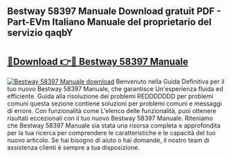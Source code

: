 ## Bestway 58397 Manuale Download gratuit PDF - Part-EVm Italiano Manuale del proprietario del servizio qaqbY

# <h2><a href="http://dfaf6uj.blite.top/?on=Bestway+58397+Manuale">🔗Download 👉🔴 Bestway 58397 Manuale</a></h2>

[![Bestway 58397 Manuale download](https://i.imgur.com/lujVjoI.png)](http://dfaf6uj.blite.top/?on=Bestway+58397+Manuale)
Benvenuto nella Guida Definitiva per il tuo nuovo Bestway 58397 Manuale, che garantisce Un'esperienza fluida ed efficiente. Guida alla risoluzione dei problemi REDDDDDDD per problemi comuni questa sezione contiene soluzioni per problemi comuni e messaggi di errore. Con funzionalità come L'elenco delle funzionalità, puoi ottenere risultati eccezionali con il tuo nuovo Bestway 58397 Manuale. Riteniamo che Bestway 58397 Manuale sia stata una risorsa completa e approfondita per la tua ricerca per comprendere le caratteristiche e le capacità del tuo nuovo articolo. Se hai bisogno di aiuto o hai domande, il nostro team di assistenza clienti è sempre a tua disposizione.
